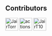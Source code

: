 ## Contributors
<a href='https://github.com/JairTorres1003' target='_blank'><img src='https://images.weserv.nl/?url=https://avatars.githubusercontent.com/u/83931760?v=4&h=100&w=100&mask=circle' alt='JairTorres1003' title='JairTorres1003' width='40' height='40' /></a> 
<a href='https://github.com/actions-user' target='_blank'><img src='https://images.weserv.nl/?url=https://avatars.githubusercontent.com/u/65916846?v=4&h=100&w=100&mask=circle' alt='actions-user' title='actions-user' width='40' height='40' /></a> 
<a href='https://github.com/JairT1003' target='_blank'><img src='https://images.weserv.nl/?url=https://avatars.githubusercontent.com/u/132600119?v=4&h=100&w=100&mask=circle' alt='JairT1003' title='JairT1003' width='40' height='40' /></a> 
